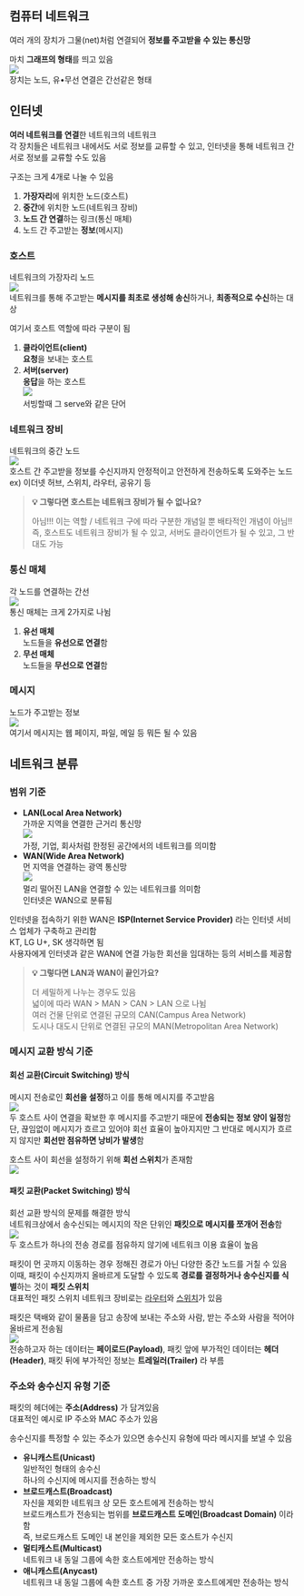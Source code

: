 ## 컴퓨터 네트워크
여러 개의 장치가 그물(net)처럼 연결되어 **정보를 주고받을 수 있는 통신망**  

마치 **그래프의 형태**를 띄고 있음  
![](img/Graph.png)  
장치는 노드, 유•무선 연결은 간선같은 형태  
## 인터넷
**여러 네트워크를 연결**한 네트워크의 네트워크  
각 장치들은 네트워크 내에서도 서로 정보를 교류할 수 있고, 인터넷을 통해 네트워크 간 서로 정보를 교류할 수도 있음  

구조는 크게 4개로 나눌 수 있음  
1. **가장자리**에 위치한 노드(호스트)  
2. **중간**에 위치한 노드(네트워크 장비)  
3. **노드 간 연결**하는 링크(통신 매체)  
4. 노드 간 주고받는 **정보**(메시지)  
### 호스트
네트워크의 가장자리 노드  
![](img/Host.png)  
네트워크를 통해 주고받는 **메시지를 최초로 생성해 송신**하거나, **최종적으로 수신**하는 대상  

여기서 호스트 역할에 따라 구분이 됨  
1. **클라이언트(client)**  
   **요청**을 보내는 호스트  
2. **서버(server)**  
   **응답**을 하는 호스트  
![](img/ClientServer.png)  
서빙할때 그 serve와 같은 단어  

### 네트워크 장비
네트워크의 중간 노드  
![](img/NetworkEquip.png)  
호스트 간 주고받을 정보를 수신지까지 안정적이고 안전하게 전송하도록 도와주는 노드  
ex) 이더넷 허브, 스위치, 라우터, 공유기 등

> **💡 그렇다면 호스트는 네트워크 장비가 될 수 없나요?**  
> 
> 아님!!!  이는 역할 / 네트워크 구에 따라 구분한 개념일 뿐 배타적인 개념이 아님!!  
> 즉, 호스트도 네트워크 장비가 될 수 있고, 서버도 클라이언트가 될 수 있고, 그 반대도 가능

### 통신 매체
각 노드를 연결하는 간선  
![](img/Telecommunication.png)  
통신 매체는 크게 2가지로 나뉨  
1. **유선 매체**  
   노드들을 **유선으로 연결**함  
2. **무선 매체**  
   노드들을 **무선으로 연결**함  

### 메시지
노드가 주고받는 정보  
![](img/Message.png)  
여기서 메시지는 웹 페이지, 파일, 메일 등 뭐든 될 수 있음  

## 네트워크 분류
### 범위 기준
- **LAN(Local Area Network)**  
  가까운 지역을 연결한 근거리 통신망  
  ![](img/LAN.png)  
  가정, 기업, 회사처럼 한정된 공간에서의 네트워크를 의미함  
- **WAN(Wide Area Network)**  
  먼 지역을 연결하는 광역 통신망  
  ![](img/WAN.png)  
  멀리 떨어진 LAN을 연결할 수 있는 네트워크를 의미함  
  인터넷은 WAN으로 분류됨  

인터넷을 접속하기 위한 WAN은 **ISP(Internet Service Provider)** 라는 인터넷 서비스 업체가 구축하고 관리함  
KT, LG U+, SK 생각하면 됨  
사용자에게 인터넷과 같은 WAN에 연결 가능한 회선을 임대하는 등의 서비스를 제공함  

> **💡 그렇다면 LAN과 WAN이 끝인가요?**  
> 
> 더 세밀하게 나누는 경우도 있음  
> 넓이에 따라 WAN > MAN > CAN > LAN 으로 나뉨  
> 여러 건물 단위로 연결된 규모의 CAN(Campus Area Network)  
> 도시나 대도시 단위로 연결된 규모의 MAN(Metropolitan Area Network)  
### 메시지 교환 방식 기준
#### 회선 교환(Circuit Switching) 방식
메시지 전송로인 **회선을 설정**하고 이를 통해 메시지를 주고받음  
![](img/CircuitSwitching.png)  
두 호스트 사이 연결을 확보한 후 메시지를 주고받기 때문에 **전송되는 정보 양이 일정**함  
단, 끊임없이 메시지가 흐르고 있어야 회선 효율이 높아지지만 그 반대로 메시지가 흐르지 않지만 **회선만 점유하면 낭비가 발생**함  
  
호스트 사이 회선을 설정하기 위해 **회선 스위치**가 존재함  
![](img/CircuitSwitch.png)  

#### 패킷 교환(Packet Switching) 방식
회선 교환 방식의 문제를 해결한 방식  
네트워크상에서 송수신되는 메시지의 작은 단위인 **패킷으로 메시지를 쪼개어 전송**함  
![](img/PacketSwitching.png)  
두 호스트가 하나의 전송 경로를 점유하지 않기에 네트워크 이용 효율이 높음  
  
패킷이 먼 곳까지 이동하는 경우 정해진 경로가 아닌 다양한 중간 노드를 거칠 수 있음  
이때, 패킷이 수신지까지 올바르게 도달할 수 있도록 **경로를 결정하거나 송수신지를 식별**하는 것이 **패킷 스위치**  
대표적인 패킷 스위치 네트워크 장비로는 [라우터](라우팅.md#라우터)와 [스위치](스위치.md)가 있음  
  
패킷은 택배와 같이 물품을 담고 송장에 보내는 주소와 사람, 받는 주소와 사람을 적어야 올바르게 전송됨  
![](img/Packet.png)  
전송하고자 하는 데이터는 **페이로드(Payload)**, 패킷 앞에 부가적인 데이터는 **헤더(Header)**, 패킷 뒤에 부가적인 정보는 **트레일러(Trailer)** 라 부름  
### 주소와 송수신지 유형 기준
패킷의 헤더에는 **주소(Address)** 가 담겨있음  
대표적인 예시로 IP 주소와 MAC 주소가 있음  

송수신지를 특정할 수 있는 주소가 있으면 송수신지 유형에 따라 메시지를 보낼 수 있음  
- **유니캐스트(Unicast)**  
  일반적인 형태의 송수신  
  하나의 수신지에 메시지를 전송하는 방식  
- **브로드캐스트(Broadcast)**  
  자신을 제외한 네트워크 상 모든 호스트에게 전송하는 방식  
  브로드캐스트가 전송되는 범위를 **브로드캐스트 도메인(Broadcast Domain)** 이라 함  
  즉, 브로드캐스트 도메인 내 본인을 제외한 모든 호스트가 수신지  
- **멀티캐스트(Multicast)**  
  네트워크 내 동일 그룹에 속한 호스트에게만 전송하는 방식  
- **애니캐스트(Anycast)**  
  네트워크 내 동일 그룹에 속한 호스트 중 가장 가까운 호스트에게만 전송하는 방식  

